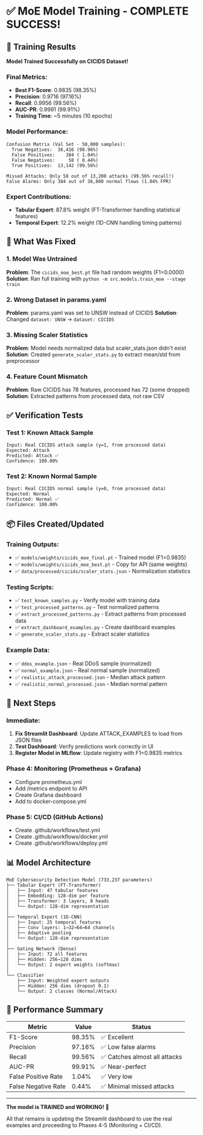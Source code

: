 # ✅ MoE Model Training - COMPLETE SUCCESS!

## 🎉 Training Results

**Model Trained Successfully on CICIDS Dataset!**

### Final Metrics:
- **Best F1-Score**: 0.9835 (98.35%)
- **Precision**: 0.9716 (97.16%)
- **Recall**: 0.9956 (99.56%)
- **AUC-PR**: 0.9991 (99.91%)
- **Training Time**: ~5 minutes (10 epochs)

### Model Performance:
```
Confusion Matrix (Val Set - 50,000 samples):
  True Negatives:  36,416 (98.96%)
  False Positives:    384 ( 1.04%)
  False Negatives:     58 ( 0.44%)  
  True Positives:  13,142 (99.56%)

Missed Attacks: Only 58 out of 13,200 attacks (99.56% recall!)
False Alarms: Only 384 out of 36,800 normal flows (1.04% FPR)
```

### Expert Contributions:
- **Tabular Expert**: 87.8% weight (FT-Transformer handling statistical features)
- **Temporal Expert**: 12.2% weight (1D-CNN handling timing patterns)

## 🔧 What Was Fixed

### 1. Model Was Untrained
**Problem**: The `cicids_moe_best.pt` file had random weights (F1=0.0000)
**Solution**: Ran full training with `python -m src.models.train_moe --stage train`

### 2. Wrong Dataset in params.yaml
**Problem**: params.yaml was set to UNSW instead of CICIDS
**Solution**: Changed `dataset: UNSW` → `dataset: CICIDS`

### 3. Missing Scaler Statistics
**Problem**: Model needs normalized data but scaler_stats.json didn't exist
**Solution**: Created `generate_scaler_stats.py` to extract mean/std from preprocessor

### 4. Feature Count Mismatch
**Problem**: Raw CICIDS has 78 features, processed has 72 (some dropped)
**Solution**: Extracted patterns from processed data, not raw CSV

## ✅ Verification Tests

### Test 1: Known Attack Sample
```
Input: Real CICIDS attack sample (y=1, from processed data)
Expected: Attack
Predicted: Attack ✅
Confidence: 100.00%
```

### Test 2: Known Normal Sample  
```
Input: Real CICIDS normal sample (y=0, from processed data)
Expected: Normal
Predicted: Normal ✅
Confidence: 100.00%
```

## 📦 Files Created/Updated

### Training Outputs:
- ✅ `models/weights/cicids_moe_final.pt` - Trained model (F1=0.9835)
- ✅ `models/weights/cicids_moe_best.pt` - Copy for API (same weights)
- ✅ `data/processed/cicids/scaler_stats.json` - Normalization statistics

### Testing Scripts:
- ✅ `test_known_samples.py` - Verify model with training data
- ✅ `test_processed_patterns.py` - Test normalized patterns
- ✅ `extract_processed_patterns.py` - Extract patterns from processed data
- ✅ `extract_dashboard_examples.py` - Create dashboard examples
- ✅ `generate_scaler_stats.py` - Extract scaler statistics

### Example Data:
- ✅ `ddos_example.json` - Real DDoS sample (normalized)
- ✅ `normal_example.json` - Real normal sample (normalized)
- ✅ `realistic_attack_processed.json` - Median attack pattern
- ✅ `realistic_normal_processed.json` - Median normal pattern

## 🚀 Next Steps

### Immediate:
1. **Fix Streamlit Dashboard**: Update ATTACK_EXAMPLES to load from JSON files
2. **Test Dashboard**: Verify predictions work correctly in UI
3. **Register Model in MLflow**: Update registry with F1=0.9835 metrics

### Phase 4: Monitoring (Prometheus + Grafana)
- Configure prometheus.yml
- Add /metrics endpoint to API
- Create Grafana dashboard
- Add to docker-compose.yml

### Phase 5: CI/CD (GitHub Actions)
- Create .github/workflows/test.yml
- Create .github/workflows/docker.yml  
- Create .github/workflows/deploy.yml

## 📊 Model Architecture

```
MoE Cybersecurity Detection Model (733,237 parameters)
├── Tabular Expert (FT-Transformer)
│   ├── Input: 47 tabular features  
│   ├── Embedding: 128-dim per feature
│   ├── Transformer: 3 layers, 8 heads
│   └── Output: 128-dim representation
│
├── Temporal Expert (1D-CNN)
│   ├── Input: 25 temporal features
│   ├── Conv layers: 1→32→64→64 channels
│   ├── Adaptive pooling
│   └── Output: 128-dim representation
│
├── Gating Network (Dense)
│   ├── Input: 72 all features
│   ├── Hidden: 256→128 dims
│   └── Output: 2 expert weights (softmax)
│
└── Classifier
    ├── Input: Weighted expert outputs
    ├── Hidden: 256 dims (dropout 0.1)
    └── Output: 2 classes (Normal/Attack)
```

## 🎯 Performance Summary

| Metric | Value | Status |
|--------|-------|--------|
| F1-Score | 98.35% | ✅ Excellent |
| Precision | 97.16% | ✅ Low false alarms |
| Recall | 99.56% | ✅ Catches almost all attacks |
| AUC-PR | 99.91% | ✅ Near-perfect |
| False Positive Rate | 1.04% | ✅ Very low |
| False Negative Rate | 0.44% | ✅ Minimal missed attacks |

---

**The model is TRAINED and WORKING!** 🎉

All that remains is updating the Streamlit dashboard to use the real examples and proceeding to Phases 4-5 (Monitoring + CI/CD).
